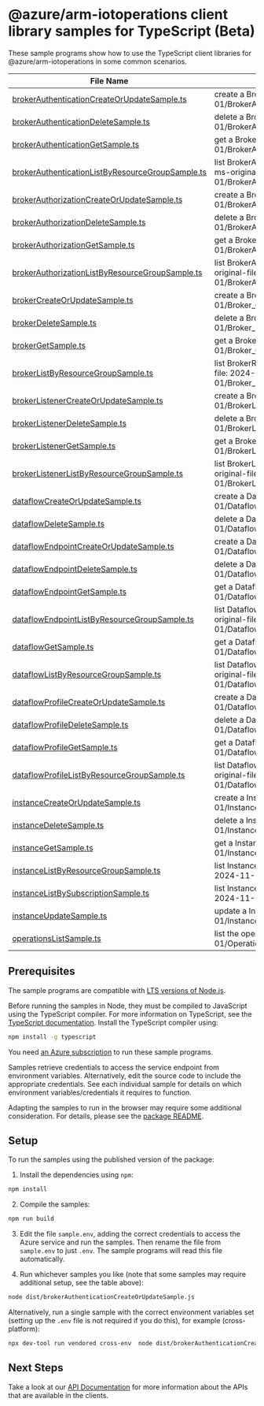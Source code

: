 # @azure/arm-iotoperations client library samples for TypeScript (Beta)

These sample programs show how to use the TypeScript client libraries for @azure/arm-iotoperations in some common scenarios.

| **File Name**                                                                                     | **Description**                                                                                                                                           |
| ------------------------------------------------------------------------------------------------- | --------------------------------------------------------------------------------------------------------------------------------------------------------- |
| [brokerAuthenticationCreateOrUpdateSample.ts][brokerauthenticationcreateorupdatesample]           | create a BrokerAuthenticationResource x-ms-original-file: 2024-11-01/BrokerAuthentication_CreateOrUpdate_Complex.json                                     |
| [brokerAuthenticationDeleteSample.ts][brokerauthenticationdeletesample]                           | delete a BrokerAuthenticationResource x-ms-original-file: 2024-11-01/BrokerAuthentication_Delete_MaximumSet_Gen.json                                      |
| [brokerAuthenticationGetSample.ts][brokerauthenticationgetsample]                                 | get a BrokerAuthenticationResource x-ms-original-file: 2024-11-01/BrokerAuthentication_Get_MaximumSet_Gen.json                                            |
| [brokerAuthenticationListByResourceGroupSample.ts][brokerauthenticationlistbyresourcegroupsample] | list BrokerAuthenticationResource resources by BrokerResource x-ms-original-file: 2024-11-01/BrokerAuthentication_ListByResourceGroup_MaximumSet_Gen.json |
| [brokerAuthorizationCreateOrUpdateSample.ts][brokerauthorizationcreateorupdatesample]             | create a BrokerAuthorizationResource x-ms-original-file: 2024-11-01/BrokerAuthorization_CreateOrUpdate_Complex.json                                       |
| [brokerAuthorizationDeleteSample.ts][brokerauthorizationdeletesample]                             | delete a BrokerAuthorizationResource x-ms-original-file: 2024-11-01/BrokerAuthorization_Delete_MaximumSet_Gen.json                                        |
| [brokerAuthorizationGetSample.ts][brokerauthorizationgetsample]                                   | get a BrokerAuthorizationResource x-ms-original-file: 2024-11-01/BrokerAuthorization_Get_MaximumSet_Gen.json                                              |
| [brokerAuthorizationListByResourceGroupSample.ts][brokerauthorizationlistbyresourcegroupsample]   | list BrokerAuthorizationResource resources by BrokerResource x-ms-original-file: 2024-11-01/BrokerAuthorization_ListByResourceGroup_MaximumSet_Gen.json   |
| [brokerCreateOrUpdateSample.ts][brokercreateorupdatesample]                                       | create a BrokerResource x-ms-original-file: 2024-11-01/Broker_CreateOrUpdate_Complex.json                                                                 |
| [brokerDeleteSample.ts][brokerdeletesample]                                                       | delete a BrokerResource x-ms-original-file: 2024-11-01/Broker_Delete_MaximumSet_Gen.json                                                                  |
| [brokerGetSample.ts][brokergetsample]                                                             | get a BrokerResource x-ms-original-file: 2024-11-01/Broker_Get_MaximumSet_Gen.json                                                                        |
| [brokerListByResourceGroupSample.ts][brokerlistbyresourcegroupsample]                             | list BrokerResource resources by InstanceResource x-ms-original-file: 2024-11-01/Broker_ListByResourceGroup_MaximumSet_Gen.json                           |
| [brokerListenerCreateOrUpdateSample.ts][brokerlistenercreateorupdatesample]                       | create a BrokerListenerResource x-ms-original-file: 2024-11-01/BrokerListener_CreateOrUpdate_Complex.json                                                 |
| [brokerListenerDeleteSample.ts][brokerlistenerdeletesample]                                       | delete a BrokerListenerResource x-ms-original-file: 2024-11-01/BrokerListener_Delete_MaximumSet_Gen.json                                                  |
| [brokerListenerGetSample.ts][brokerlistenergetsample]                                             | get a BrokerListenerResource x-ms-original-file: 2024-11-01/BrokerListener_Get_MaximumSet_Gen.json                                                        |
| [brokerListenerListByResourceGroupSample.ts][brokerlistenerlistbyresourcegroupsample]             | list BrokerListenerResource resources by BrokerResource x-ms-original-file: 2024-11-01/BrokerListener_ListByResourceGroup_MaximumSet_Gen.json             |
| [dataflowCreateOrUpdateSample.ts][dataflowcreateorupdatesample]                                   | create a DataflowResource x-ms-original-file: 2024-11-01/Dataflow_CreateOrUpdate_ComplexContextualization.json                                            |
| [dataflowDeleteSample.ts][dataflowdeletesample]                                                   | delete a DataflowResource x-ms-original-file: 2024-11-01/Dataflow_Delete_MaximumSet_Gen.json                                                              |
| [dataflowEndpointCreateOrUpdateSample.ts][dataflowendpointcreateorupdatesample]                   | create a DataflowEndpointResource x-ms-original-file: 2024-11-01/DataflowEndpoint_CreateOrUpdate_ADLSv2.json                                              |
| [dataflowEndpointDeleteSample.ts][dataflowendpointdeletesample]                                   | delete a DataflowEndpointResource x-ms-original-file: 2024-11-01/DataflowEndpoint_Delete_MaximumSet_Gen.json                                              |
| [dataflowEndpointGetSample.ts][dataflowendpointgetsample]                                         | get a DataflowEndpointResource x-ms-original-file: 2024-11-01/DataflowEndpoint_Get_MaximumSet_Gen.json                                                    |
| [dataflowEndpointListByResourceGroupSample.ts][dataflowendpointlistbyresourcegroupsample]         | list DataflowEndpointResource resources by InstanceResource x-ms-original-file: 2024-11-01/DataflowEndpoint_ListByResourceGroup_MaximumSet_Gen.json       |
| [dataflowGetSample.ts][dataflowgetsample]                                                         | get a DataflowResource x-ms-original-file: 2024-11-01/Dataflow_Get_MaximumSet_Gen.json                                                                    |
| [dataflowListByResourceGroupSample.ts][dataflowlistbyresourcegroupsample]                         | list DataflowResource resources by DataflowProfileResource x-ms-original-file: 2024-11-01/Dataflow_ListByProfileResource_MaximumSet_Gen.json              |
| [dataflowProfileCreateOrUpdateSample.ts][dataflowprofilecreateorupdatesample]                     | create a DataflowProfileResource x-ms-original-file: 2024-11-01/DataflowProfile_CreateOrUpdate_MaximumSet_Gen.json                                        |
| [dataflowProfileDeleteSample.ts][dataflowprofiledeletesample]                                     | delete a DataflowProfileResource x-ms-original-file: 2024-11-01/DataflowProfile_Delete_MaximumSet_Gen.json                                                |
| [dataflowProfileGetSample.ts][dataflowprofilegetsample]                                           | get a DataflowProfileResource x-ms-original-file: 2024-11-01/DataflowProfile_Get_MaximumSet_Gen.json                                                      |
| [dataflowProfileListByResourceGroupSample.ts][dataflowprofilelistbyresourcegroupsample]           | list DataflowProfileResource resources by InstanceResource x-ms-original-file: 2024-11-01/DataflowProfile_ListByResourceGroup_MaximumSet_Gen.json         |
| [instanceCreateOrUpdateSample.ts][instancecreateorupdatesample]                                   | create a InstanceResource x-ms-original-file: 2024-11-01/Instance_CreateOrUpdate_MaximumSet_Gen.json                                                      |
| [instanceDeleteSample.ts][instancedeletesample]                                                   | delete a InstanceResource x-ms-original-file: 2024-11-01/Instance_Delete_MaximumSet_Gen.json                                                              |
| [instanceGetSample.ts][instancegetsample]                                                         | get a InstanceResource x-ms-original-file: 2024-11-01/Instance_Get_MaximumSet_Gen.json                                                                    |
| [instanceListByResourceGroupSample.ts][instancelistbyresourcegroupsample]                         | list InstanceResource resources by resource group x-ms-original-file: 2024-11-01/Instance_ListByResourceGroup_MaximumSet_Gen.json                         |
| [instanceListBySubscriptionSample.ts][instancelistbysubscriptionsample]                           | list InstanceResource resources by subscription ID x-ms-original-file: 2024-11-01/Instance_ListBySubscription_MaximumSet_Gen.json                         |
| [instanceUpdateSample.ts][instanceupdatesample]                                                   | update a InstanceResource x-ms-original-file: 2024-11-01/Instance_Update_MaximumSet_Gen.json                                                              |
| [operationsListSample.ts][operationslistsample]                                                   | list the operations for the provider x-ms-original-file: 2024-11-01/Operations_List_MaximumSet_Gen.json                                                   |

## Prerequisites

The sample programs are compatible with [LTS versions of Node.js](https://github.com/nodejs/release#release-schedule).

Before running the samples in Node, they must be compiled to JavaScript using the TypeScript compiler. For more information on TypeScript, see the [TypeScript documentation][typescript]. Install the TypeScript compiler using:

```bash
npm install -g typescript
```

You need [an Azure subscription][freesub] to run these sample programs.

Samples retrieve credentials to access the service endpoint from environment variables. Alternatively, edit the source code to include the appropriate credentials. See each individual sample for details on which environment variables/credentials it requires to function.

Adapting the samples to run in the browser may require some additional consideration. For details, please see the [package README][package].

## Setup

To run the samples using the published version of the package:

1. Install the dependencies using `npm`:

```bash
npm install
```

2. Compile the samples:

```bash
npm run build
```

3. Edit the file `sample.env`, adding the correct credentials to access the Azure service and run the samples. Then rename the file from `sample.env` to just `.env`. The sample programs will read this file automatically.

4. Run whichever samples you like (note that some samples may require additional setup, see the table above):

```bash
node dist/brokerAuthenticationCreateOrUpdateSample.js
```

Alternatively, run a single sample with the correct environment variables set (setting up the `.env` file is not required if you do this), for example (cross-platform):

```bash
npx dev-tool run vendored cross-env  node dist/brokerAuthenticationCreateOrUpdateSample.js
```

## Next Steps

Take a look at our [API Documentation][apiref] for more information about the APIs that are available in the clients.

[brokerauthenticationcreateorupdatesample]: https://github.com/Azure/azure-sdk-for-js/blob/main/sdk/iotoperations/arm-iotoperations/samples/v1-beta/typescript/src/brokerAuthenticationCreateOrUpdateSample.ts
[brokerauthenticationdeletesample]: https://github.com/Azure/azure-sdk-for-js/blob/main/sdk/iotoperations/arm-iotoperations/samples/v1-beta/typescript/src/brokerAuthenticationDeleteSample.ts
[brokerauthenticationgetsample]: https://github.com/Azure/azure-sdk-for-js/blob/main/sdk/iotoperations/arm-iotoperations/samples/v1-beta/typescript/src/brokerAuthenticationGetSample.ts
[brokerauthenticationlistbyresourcegroupsample]: https://github.com/Azure/azure-sdk-for-js/blob/main/sdk/iotoperations/arm-iotoperations/samples/v1-beta/typescript/src/brokerAuthenticationListByResourceGroupSample.ts
[brokerauthorizationcreateorupdatesample]: https://github.com/Azure/azure-sdk-for-js/blob/main/sdk/iotoperations/arm-iotoperations/samples/v1-beta/typescript/src/brokerAuthorizationCreateOrUpdateSample.ts
[brokerauthorizationdeletesample]: https://github.com/Azure/azure-sdk-for-js/blob/main/sdk/iotoperations/arm-iotoperations/samples/v1-beta/typescript/src/brokerAuthorizationDeleteSample.ts
[brokerauthorizationgetsample]: https://github.com/Azure/azure-sdk-for-js/blob/main/sdk/iotoperations/arm-iotoperations/samples/v1-beta/typescript/src/brokerAuthorizationGetSample.ts
[brokerauthorizationlistbyresourcegroupsample]: https://github.com/Azure/azure-sdk-for-js/blob/main/sdk/iotoperations/arm-iotoperations/samples/v1-beta/typescript/src/brokerAuthorizationListByResourceGroupSample.ts
[brokercreateorupdatesample]: https://github.com/Azure/azure-sdk-for-js/blob/main/sdk/iotoperations/arm-iotoperations/samples/v1-beta/typescript/src/brokerCreateOrUpdateSample.ts
[brokerdeletesample]: https://github.com/Azure/azure-sdk-for-js/blob/main/sdk/iotoperations/arm-iotoperations/samples/v1-beta/typescript/src/brokerDeleteSample.ts
[brokergetsample]: https://github.com/Azure/azure-sdk-for-js/blob/main/sdk/iotoperations/arm-iotoperations/samples/v1-beta/typescript/src/brokerGetSample.ts
[brokerlistbyresourcegroupsample]: https://github.com/Azure/azure-sdk-for-js/blob/main/sdk/iotoperations/arm-iotoperations/samples/v1-beta/typescript/src/brokerListByResourceGroupSample.ts
[brokerlistenercreateorupdatesample]: https://github.com/Azure/azure-sdk-for-js/blob/main/sdk/iotoperations/arm-iotoperations/samples/v1-beta/typescript/src/brokerListenerCreateOrUpdateSample.ts
[brokerlistenerdeletesample]: https://github.com/Azure/azure-sdk-for-js/blob/main/sdk/iotoperations/arm-iotoperations/samples/v1-beta/typescript/src/brokerListenerDeleteSample.ts
[brokerlistenergetsample]: https://github.com/Azure/azure-sdk-for-js/blob/main/sdk/iotoperations/arm-iotoperations/samples/v1-beta/typescript/src/brokerListenerGetSample.ts
[brokerlistenerlistbyresourcegroupsample]: https://github.com/Azure/azure-sdk-for-js/blob/main/sdk/iotoperations/arm-iotoperations/samples/v1-beta/typescript/src/brokerListenerListByResourceGroupSample.ts
[dataflowcreateorupdatesample]: https://github.com/Azure/azure-sdk-for-js/blob/main/sdk/iotoperations/arm-iotoperations/samples/v1-beta/typescript/src/dataflowCreateOrUpdateSample.ts
[dataflowdeletesample]: https://github.com/Azure/azure-sdk-for-js/blob/main/sdk/iotoperations/arm-iotoperations/samples/v1-beta/typescript/src/dataflowDeleteSample.ts
[dataflowendpointcreateorupdatesample]: https://github.com/Azure/azure-sdk-for-js/blob/main/sdk/iotoperations/arm-iotoperations/samples/v1-beta/typescript/src/dataflowEndpointCreateOrUpdateSample.ts
[dataflowendpointdeletesample]: https://github.com/Azure/azure-sdk-for-js/blob/main/sdk/iotoperations/arm-iotoperations/samples/v1-beta/typescript/src/dataflowEndpointDeleteSample.ts
[dataflowendpointgetsample]: https://github.com/Azure/azure-sdk-for-js/blob/main/sdk/iotoperations/arm-iotoperations/samples/v1-beta/typescript/src/dataflowEndpointGetSample.ts
[dataflowendpointlistbyresourcegroupsample]: https://github.com/Azure/azure-sdk-for-js/blob/main/sdk/iotoperations/arm-iotoperations/samples/v1-beta/typescript/src/dataflowEndpointListByResourceGroupSample.ts
[dataflowgetsample]: https://github.com/Azure/azure-sdk-for-js/blob/main/sdk/iotoperations/arm-iotoperations/samples/v1-beta/typescript/src/dataflowGetSample.ts
[dataflowlistbyresourcegroupsample]: https://github.com/Azure/azure-sdk-for-js/blob/main/sdk/iotoperations/arm-iotoperations/samples/v1-beta/typescript/src/dataflowListByResourceGroupSample.ts
[dataflowprofilecreateorupdatesample]: https://github.com/Azure/azure-sdk-for-js/blob/main/sdk/iotoperations/arm-iotoperations/samples/v1-beta/typescript/src/dataflowProfileCreateOrUpdateSample.ts
[dataflowprofiledeletesample]: https://github.com/Azure/azure-sdk-for-js/blob/main/sdk/iotoperations/arm-iotoperations/samples/v1-beta/typescript/src/dataflowProfileDeleteSample.ts
[dataflowprofilegetsample]: https://github.com/Azure/azure-sdk-for-js/blob/main/sdk/iotoperations/arm-iotoperations/samples/v1-beta/typescript/src/dataflowProfileGetSample.ts
[dataflowprofilelistbyresourcegroupsample]: https://github.com/Azure/azure-sdk-for-js/blob/main/sdk/iotoperations/arm-iotoperations/samples/v1-beta/typescript/src/dataflowProfileListByResourceGroupSample.ts
[instancecreateorupdatesample]: https://github.com/Azure/azure-sdk-for-js/blob/main/sdk/iotoperations/arm-iotoperations/samples/v1-beta/typescript/src/instanceCreateOrUpdateSample.ts
[instancedeletesample]: https://github.com/Azure/azure-sdk-for-js/blob/main/sdk/iotoperations/arm-iotoperations/samples/v1-beta/typescript/src/instanceDeleteSample.ts
[instancegetsample]: https://github.com/Azure/azure-sdk-for-js/blob/main/sdk/iotoperations/arm-iotoperations/samples/v1-beta/typescript/src/instanceGetSample.ts
[instancelistbyresourcegroupsample]: https://github.com/Azure/azure-sdk-for-js/blob/main/sdk/iotoperations/arm-iotoperations/samples/v1-beta/typescript/src/instanceListByResourceGroupSample.ts
[instancelistbysubscriptionsample]: https://github.com/Azure/azure-sdk-for-js/blob/main/sdk/iotoperations/arm-iotoperations/samples/v1-beta/typescript/src/instanceListBySubscriptionSample.ts
[instanceupdatesample]: https://github.com/Azure/azure-sdk-for-js/blob/main/sdk/iotoperations/arm-iotoperations/samples/v1-beta/typescript/src/instanceUpdateSample.ts
[operationslistsample]: https://github.com/Azure/azure-sdk-for-js/blob/main/sdk/iotoperations/arm-iotoperations/samples/v1-beta/typescript/src/operationsListSample.ts
[apiref]: https://learn.microsoft.com/javascript/api/@azure/arm-iotoperations?view=azure-node-preview
[freesub]: https://azure.microsoft.com/free/
[package]: https://github.com/Azure/azure-sdk-for-js/tree/main/sdk/iotoperations/arm-iotoperations/README.md
[typescript]: https://www.typescriptlang.org/docs/home.html
